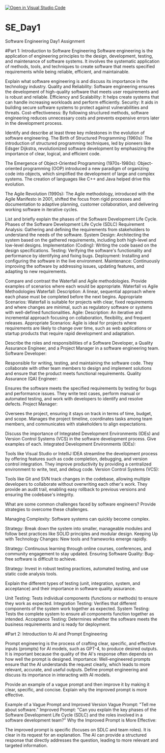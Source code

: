 [![Open in Visual Studio Code](https://classroom.github.com/assets/open-in-vscode-2e0aaae1b6195c2367325f4f02e2d04e9abb55f0b24a779b69b11b9e10269abc.svg)](https://classroom.github.com/online_ide?assignment_repo_id=18394162&assignment_repo_type=AssignmentRepo)
# SE_Day1
Software Engineering Day1 Assignment

#Part 1: Introduction to Software Engineering
Software engineering is the application of engineering principles to the design, development, testing, and maintenance of software systems. It involves the systematic application of methods, tools, and techniques to create software that meets specified requirements while being reliable, efficient, and maintainable.

Explain what software engineering is and discuss its importance in the technology industry.
Quality and Reliability: Software engineering ensures the development of high-quality software that meets user requirements and is robust and reliable.
Efficiency and Scalability: It helps create systems that can handle increasing workloads and perform efficiently.
Security: It aids in building secure software systems to protect against vulnerabilities and threats.
Cost-effectiveness: By following structured methods, software engineering reduces unnecessary costs and prevents expensive errors later in the development process.

Identify and describe at least three key milestones in the evolution of software engineering.
The Birth of Structured Programming (1960s): The introduction of structured programming techniques, led by pioneers like Edsger Dijkstra, revolutionized software development by emphasizing the importance of clear, logical, and efficient code.

The Emergence of Object-Oriented Programming (1970s-1980s): Object-oriented programming (OOP) introduced a new paradigm of organizing code into objects, which simplified the development of large and complex systems. The creation of languages like C++ and Java helped drive this evolution.

The Agile Revolution (1990s): The Agile methodology, introduced with the Agile Manifesto in 2001, shifted the focus from rigid processes and documentation to adaptive planning, customer collaboration, and delivering working software in iterative cycles.

List and briefly explain the phases of the Software Development Life Cycle.
Phases of the Software Development Life Cycle (SDLC)
Requirement Analysis: Gathering and defining the requirements from stakeholders to understand the needs of the software.
System Design: Architecting the system based on the gathered requirements, including both high-level and low-level designs.
Implementation (Coding): Writing the code based on the design specifications.
Testing: Verifying the software's functionality and performance by identifying and fixing bugs.
Deployment: Installing and configuring the software in the live environment.
Maintenance: Continuously improving the software by addressing issues, updating features, and adapting to new requirements.

Compare and contrast the Waterfall and Agile methodologies. Provide examples of scenarios where each would be appropriate.
Waterfall vs Agile Methodologies
Waterfall:
Description: A linear, sequential approach where each phase must be completed before the next begins.
Appropriate Scenarios: Waterfall is suitable for projects with clear, fixed requirements and where changes are minimal, such as regulatory software or systems with well-defined functionalities.
Agile:
Description: An iterative and incremental approach focusing on collaboration, flexibility, and frequent releases.
Appropriate Scenarios: Agile is ideal for projects where requirements are likely to change over time, such as web applications or startup products that require rapid development and adaptation.

Describe the roles and responsibilities of a Software Developer, a Quality Assurance Engineer, and a Project Manager in a software engineering team.
Software Developer:

Responsible for writing, testing, and maintaining the software code.
They collaborate with other team members to design and implement solutions and ensure that the product meets functional requirements.
Quality Assurance (QA) Engineer:

Ensures the software meets the specified requirements by testing for bugs and performance issues.
They write test cases, perform manual or automated testing, and work with developers to identify and resolve defects.
Project Manager:

Oversees the project, ensuring it stays on track in terms of time, budget, and scope.
Manages the project timeline, coordinates tasks among team members, and communicates with stakeholders to align expectations.

Discuss the importance of Integrated Development Environments (IDEs) and Version Control Systems (VCS) in the software development process. Give examples of each.
Integrated Development Environments (IDEs):

Tools like Visual Studio or IntelliJ IDEA streamline the development process by offering features such as code completion, debugging, and version control integration.
They improve productivity by providing a centralized environment to write, test, and debug code.
Version Control Systems (VCS):

Tools like Git and SVN track changes in the codebase, allowing multiple developers to collaborate without overwriting each other's work.
They provide an audit trail, enabling easy rollback to previous versions and ensuring the codebase's integrity.

What are some common challenges faced by software engineers? Provide strategies to overcome these challenges.

Managing Complexity: Software systems can quickly become complex.

Strategy: Break down the system into smaller, manageable modules and follow best practices like SOLID principles and modular design.
Keeping Up with Technology Changes: New tools and frameworks emerge rapidly.

Strategy: Continuous learning through online courses, conferences, and community engagement to stay updated.
Ensuring Software Quality: Bug-free software is difficult to achieve.

Strategy: Invest in robust testing practices, automated testing, and use static code analysis tools.

Explain the different types of testing (unit, integration, system, and acceptance) and their importance in software quality assurance.

Unit Testing: Tests individual components (functions or methods) to ensure they work as expected.
Integration Testing: Verifies that different components of the system work together as expected.
System Testing: Tests the complete system to ensure all components function together as intended.
Acceptance Testing: Determines whether the software meets the business requirements and is ready for deployment.

#Part 2: Introduction to AI and Prompt Engineering

Prompt engineering is the process of crafting clear, specific, and effective inputs (prompts) for AI models, such as GPT-4, to produce desired outputs. It is important because the quality of the AI's response often depends on how well the prompt is designed.
Importance: Well-engineered prompts ensure that the AI understands the request clearly, which leads to more relevant, accurate, and useful outputs.
Define prompt engineering and discuss its importance in interacting with AI models.


Provide an example of a vague prompt and then improve it by making it clear, specific, and concise. Explain why the improved prompt is more effective.

Example of a Vague Prompt and Improved Version
Vague Prompt: "Tell me about software."
Improved Prompt: "Can you explain the key phases of the Software Development Life Cycle (SDLC) and the roles involved in a software development team?"
Why the Improved Prompt is More Effective:

The improved prompt is specific (focuses on SDLC and team roles).
It is clear in its request for an explanation.
The AI can provide a structured response that directly addresses the question, leading to more relevant and targeted information.
